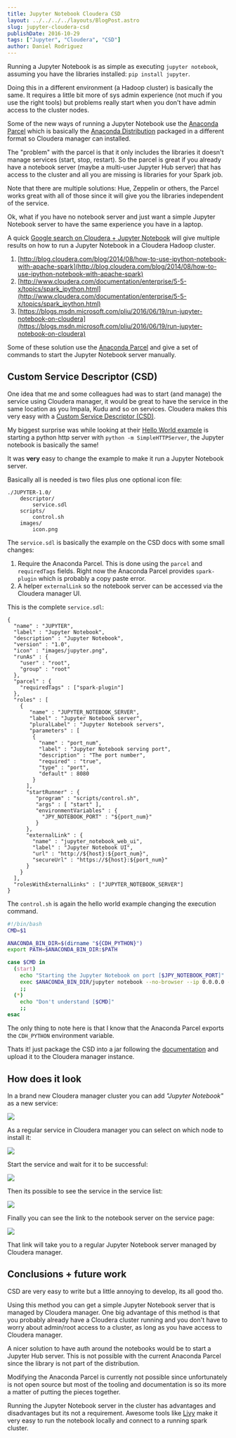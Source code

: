 ```yaml
---
title: Jupyter Notebook Cloudera CSD
layout: ../../../../layouts/BlogPost.astro
slug: jupyter-cloudera-csd
publishDate: 2016-10-29
tags: ["Jupyter", "Cloudera", "CSD"]
author: Daniel Rodriguez
---
```


Running a Jupyter Notebook is as simple as executing `jupyter notebook`, assuming you have the
libraries installed: `pip install jupyter`.

Doing this in a different environment (a Hadoop cluster) is basically the same. It requires
a little bit more of sys admin experience (not much if you use the right tools)
but problems really start when you don't have admin access to the cluster nodes.

Some of the new ways of running a Jupyter Notebook use the
[Anaconda Parcel](https://docs.continuum.io/anaconda/cloudera)
which is basically the
[Anaconda Distribution](https://www.continuum.io/downloads)
packaged in a different format so Cloudera manager can installed.

The "problem" with the parcel is that it only includes the libraries it doesn't manage services (start, stop, restart). So the parcel is great if you already have a notebook server (maybe a multi-user Jupyter Hub server) that has access to the cluster and all you are missing is libraries for your Spark job.

Note that there are multiple solutions: Hue, Zeppelin or others, the Parcel works great with
all of those since it will give you the libraries independent of the service.

Ok, what if you have no notebook server and just want a simple Jupyter Notebook server to have
the same experience you have in a laptop.

A quick
[Google search on Cloudera + Jupyter Notebook](https://www.google.com/search?q=cloudera+jupyter+notebook)
will give multiple results on how to run a Jupyter Notebook in a Cloudera Hadoop cluster.

1. [http://blog.cloudera.com/blog/2014/08/how-to-use-ipython-notebook-with-apache-spark](http://blog.cloudera.com/blog/2014/08/how-to-use-ipython-notebook-with-apache-spark)
2. [http://www.cloudera.com/documentation/enterprise/5-5-x/topics/spark_ipython.html](http://www.cloudera.com/documentation/enterprise/5-5-x/topics/spark_ipython.html)
3. [https://blogs.msdn.microsoft.com/pliu/2016/06/19/run-jupyter-notebook-on-cloudera](https://blogs.msdn.microsoft.com/pliu/2016/06/19/run-jupyter-notebook-on-cloudera)

Some of these solution use the [Anaconda Parcel](https://docs.continuum.io/anaconda/cloudera)
and give a set of commands to start the Jupyter Notebook server manually.

## Custom Service Descriptor (CSD)

One idea that me and some colleagues had was to start (and manage) the service using Cloudera manager,
it would be great to have the service in the same location as you Impala, Kudu and so on services.
Cloudera makes this very easy with a
[Custom Service Descriptor (CSD)](https://github.com/cloudera/cm_ext/wiki).

My biggest surprise was while looking at their
[Hello World example](https://github.com/cloudera/cm_ext/wiki/CSD-Primer)
is starting a python http server with `python -m SimpleHTTPServer`, the Jupyter notebook is basically the same!

It was **very** easy to change the example to make it run a Jupyter Notebook server.

Basically all is needed is two files plus one optional icon file:

```
./JUPYTER-1.0/
    descriptor/
        service.sdl
    scripts/
        control.sh
    images/
        icon.png
```

The `service.sdl` is basically the example on the CSD docs with some small changes:

1. Require the Anaconda Parcel. This is done using the `parcel` and `requiredTags` fields.
Right now the Anaconda Parcel provides `spark-plugin` which is probably a copy paste error.
2. A helper `externalLink` so the notebook server can be accessed via the Cloudera manager UI.

This is the complete `service.sdl`:

```
{
  "name" : "JUPYTER",
  "label" : "Jupyter Notebook",
  "description" : "Jupyter Notebook",
  "version" : "1.0",
  "icon" : "images/jupyter.png",
  "runAs" : {
    "user" : "root",
    "group" : "root"
  },
  "parcel" : {
    "requiredTags" : ["spark-plugin"]
  },
  "roles" : [
    {
       "name" : "JUPYTER_NOTEBOOK_SERVER",
       "label" : "Jupyter Notebook server",
       "pluralLabel" : "Jupyter Notebook servers",
       "parameters" : [
        {
          "name" : "port_num",
          "label" : "Jupyter Notebook serving port",
          "description" : "The port number",
          "required" : "true",
          "type" : "port",
          "default" : 8080
        }
      ],
      "startRunner" : {
         "program" : "scripts/control.sh",
         "args" : [ "start" ],
         "environmentVariables" : {
           "JPY_NOTEBOOK_PORT" : "${port_num}"
         }
      },
      "externalLink" : {
        "name" : "jupyter_notebook_web_ui",
        "label" : "Jupyter Notebook UI",
        "url" : "http://${host}:${port_num}",
        "secureUrl" : "https://${host}:${port_num}"
      }
    }
  ],
  "rolesWithExternalLinks" : ["JUPYTER_NOTEBOOK_SERVER"]
}
```

The `control.sh` is again the hello world example changing the execution command.

```bash
#!/bin/bash
CMD=$1

ANACONDA_BIN_DIR=$(dirname "${CDH_PYTHON}")
export PATH=$ANACONDA_BIN_DIR:$PATH

case $CMD in
  (start)
    echo "Starting the Jupyter Notebook on port [$JPY_NOTEBOOK_PORT]"
    exec $ANACONDA_BIN_DIR/jupyter notebook --no-browser --ip 0.0.0.0 --port $JPY_NOTEBOOK_PORT
    ;;
  (*)
    echo "Don't understand [$CMD]"
    ;;
esac
```

The only thing to note here is that I know that the Anaconda Parcel exports the `CDH_PYTHON` environment variable.

Thats it! just package the CSD into a jar following the
[documentation](https://github.com/cloudera/cm_ext/wiki/CSD-Primer)
and upload it to the Cloudera manager instance.

## How does it look

In a brand new Cloudera manager cluster you can add *"Jupyter Notebook"* as a new service:

![](/blog/2016/10/jupyter-cloudera-csd/add-service.png)

As a regular service in Cloudera manager you can select on which node to install it:

![](/blog/2016/10/jupyter-cloudera-csd/add-service-role.png)

Start the service and wait for it to be successful:

![](/blog/2016/10/jupyter-cloudera-csd/start-service.png)

Then its possible to see the service in the service list:

![](/blog/2016/10/jupyter-cloudera-csd/service-list.png)

Finally you can see the link to the notebook server on the service page:

![](/blog/2016/10/jupyter-cloudera-csd/service-page.png)

That link will take you to a regular Jupyter Notebook server managed by Cloudera manager.

## Conclusions + future work

CSD are very easy to write but a little annoying to develop, its all good tho.

Using this method you can get a simple Jupyter Notebook server that is managed by Cloudera manager.
One big advantage of this method is that you probably already have a Cloudera cluster running
and you don't have to worry about admin/root access to a cluster, as long as you have access to
Cloudera manager.

A nicer solution to have auth around the notebooks would be to start a Jupyter Hub server.
This is not possible with the current Anaconda Parcel since the library is not part of the
distribution.

Modifying the Anaconda Parcel is currently not possible since unfortunately is not open source
but most of the tooling and documentation is so its more a matter of putting the pieces together.

Running the Jupyter Notebook server in the cluster has advantages and disadvantages but its not a requirement.
Awesome tools like [Livy](https://github.com/cloudera/livy) make it very easy to run the notebook locally and connect to a running spark cluster.
